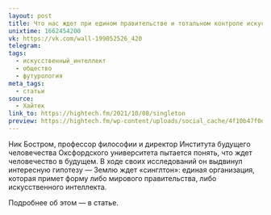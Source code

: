 ```yaml
---
layout: post
title: Что нас ждет при едином правительстве и тотальном контроле искусственным интеллектом
unixtime: 1662454200
vk: https://vk.com/wall-199052526_420
telegram: 
tags:
  - искусственный_интеллект
  - общество
  - футурология
meta_tags:
  - статьи
source:
  - Хайтек
link_to: https://hightech.fm/2021/10/08/singleton
preview: https://hightech.fm/wp-content/uploads/social_cache/4f10b47f0db80fc463c2ec8251b11990_fb.jpg
---
```

Ник Бостром, профессор философии и директор Института будущего человечества Оксфордского университета пытается понять, что ждет человечество в будущем. В ходе своих исследований он выдвинул интересную гипотезу — Землю ждет «синглтон»: единая организация, которая примет форму либо мирового правительства, либо искусственного интеллекта.

Подробнее об этом — в статье.
